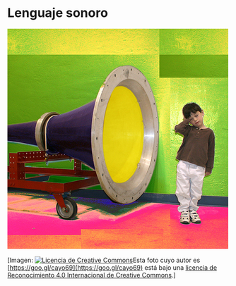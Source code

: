 # Lenguaje sonoro


![Portada](img/Portada.jpg "Portada")



\[Imagen: [![Licencia de Creative Commons](https://i.creativecommons.org/l/by/4.0/80x15.png)](http://creativecommons.org/licenses/by/4.0/)Esta foto cuyo autor es [https://goo.gl/cayo69](https://goo.gl/cayo69) está bajo una [licencia de Reconocimiento 4.0 Internacional de Creative Commons](http://creativecommons.org/licenses/by/4.0/).\]
